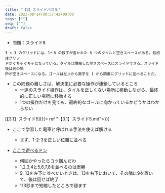 ```yaml
---
title: "【3】スライドパズル"
date: 2023-08-14T00:57:42+09:00
tags: [""]
seq: [""]
draft: false
---
```


- 問題：スライド8

```
3 × 3 のグリッドには、1～8 の数字が書かれた 8 つのタイルと空きスペースがある。最初はグリッ
ドがぐちゃぐちゃになっている。タイルは隣接した空きスペースにスライドできる。スライド後は元の場
所が空きスペースになる。ゴールは左上から数字を 1 から順番にグリッドに並べることだ。
```

- この問題の難しさは、解決策に必要な操作が連鎖しているところ
  - 一連のスライド操作は、タイルを正しくない場所に移動しながら、最終的に正しい場所に移動する
  - 1つの操作だけを見ても、最終的なゴールに向かっているかどうかはわからない
  

[【3.1】スライド5]({{< ref "【3.1】スライド5.md">}})  
- ここで学習した電車と呼ばれる手法を使えば解ける
  - まず、1-2-3を正しい位置に並べる


- [ここで遊べるドン](https://www.afsgames.com/15puzzle.htm)
  - 何回かやったらコツ掴んだわ
  - 1,2,3,4と5,6,7,8を並べるのは楽勝
  - 9, 13を左下に並べたいときは、13を右下において、その隣に9を置いて、後は回せば終了
  - 113秒まで短縮したところで寝ます